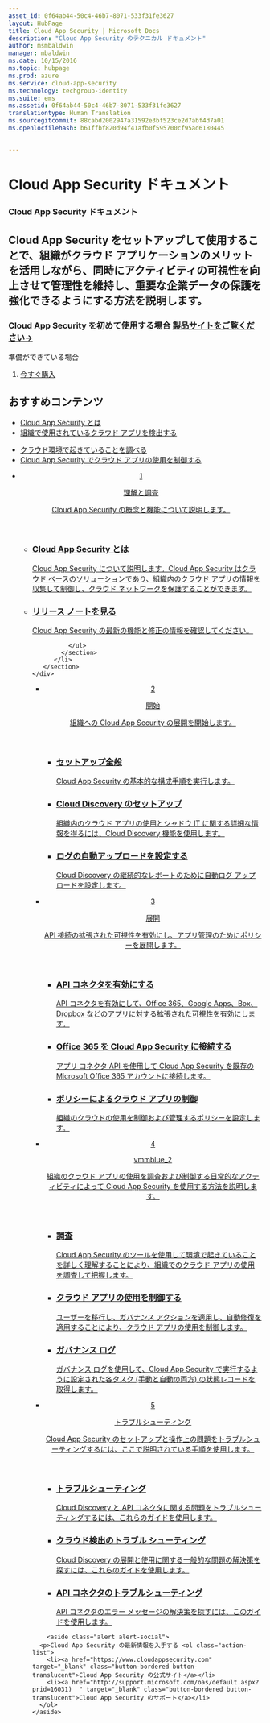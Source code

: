 ```yaml
---
asset_id: 0f64ab44-50c4-46b7-8071-533f31fe3627
layout: HubPage
title: Cloud App Security | Microsoft Docs
description: "Cloud App Security のテクニカル ドキュメント"
author: msmbaldwin
manager: mbaldwin
ms.date: 10/15/2016
ms.topic: hubpage
ms.prod: azure
ms.service: cloud-app-security
ms.technology: techgroup-identity
ms.suite: ems
ms.assetid: 0f64ab44-50c4-46b7-8071-533f31fe3627
translationtype: Human Translation
ms.sourcegitcommit: 88cabd2002947a31592e3bf523ce2d7abf4d7a01
ms.openlocfilehash: b61ffbf820d94f41afb0f595700cf95ad6180445


---
```


# <a name="cloud-app-security-documentation"></a>Cloud App Security ドキュメント
<article id="main">
    <section id="hero-content">
      <h1>Cloud App Security ドキュメント</h1>
      <h2>Cloud App Security をセットアップして使用することで、組織がクラウド アプリケーションのメリットを活用しながら、同時にアクティビティの可視性を向上させて管理性を維持し、重要な企業データの保護を強化できるようにする方法を説明します。 </h2>
      <h3>Cloud App Security を初めて使用する場合 <a href="https://www.microsoft.com/en-us/cloud-platform/cloud-app-security" target="_blank">製品サイトをご覧ください&rarr;</a></h3>
    </section>
    <aside class="alert section-border">
        <p>準備ができている場合</p>
        <ol class="action-list">
            <li><a href="https://aka.ms/buycas" target="_blank" class="button-bordered button-translucent">今すぐ購入</a></li>
        </ol>
    </aside>
    <section id="featured" class="container">
      <h2 class="section-heading"><span class="icon icon-warning"></span> おすすめコンテンツ</h2>
      <div class="features row">
        <ul class="column column-half">
          <li><a href="./what-is-cloud-app-security.md">Cloud App Security とは</a></li>
          <li><a href="./set-up-cloud-discovery.md">組織で使用されているクラウド アプリを検出する</a></li>
        </ul>
        <ul class="column column-half">
          <li><a href="./investigate.md">クラウド環境で起きていることを調べる</a></li>
          <li><a href="./control.md">Cloud App Security でクラウド アプリの使用を制御する</a></li>
        </ul>
      </div>
    </section>
    <div id="journeys">
      <section class="container">
        <ul class="journeys-list">
          <li class="journey-step">
            <header class="journey-step-header row">
              <a href="./what-is-cloud-app-security.md">
                <div class="title column-third">
                  <span class="step-number">1</span>
                  <p>理解と調査</p>
                </div>
                <p class="description column-two-thirds">Cloud App Security の概念と機能について説明します。</p>
              </a>
            </header>
            <section class="journey-step-elements content">
              <ul class="row">
                <li class="column-third">
                  <a href="./what-is-cloud-app-security.md">
                    <h3>Cloud App Security とは</h3>
                    <p>Cloud App Security について説明します。Cloud App Security はクラウド ベースのソリューションであり、組織内のクラウド アプリの情報を収集して制御し、クラウド ネットワークを保護することができます。</p>
                  </a>
                </li>
                <li class="column-third">
                  <a href="./release-notes.md">
                    <h3>リリース ノートを見る</h3>
                    <p>Cloud App Security の最新の機能と修正の情報を確認してください。</p>
                  </a>
                </li>
                
              </ul>
            </section>
          </li>
       </section>
    </div>
<div id="journeys">
      <section class="container">
        <ul class="journeys-list">
          <li class="journey-step">
            <header class="journey-step-header row">
              <a href="./getting-started-with-cloud-app-security.md">
                <div class="title column-third">
                  <span class="step-number">2</span>
                  <p>開始</p>
                </div>
                <p class="description column-two-thirds">組織への Cloud App Security の展開を開始します。</p>
              </a>
            </header>
            <section class="journey-step-elements content">
              <ul class="row">
                <li class="column-third">
                  <a href="./getting-started-with-cloud-app-security.md">
                    <h3>セットアップ全般</h3>
                    <p>Cloud App Security の基本的な構成手順を実行します。</p>
                  </a>
                </li>
                <li class="column-third">
                  <a href="./set-up-cloud-discovery.md">
                    <h3>Cloud Discovery のセットアップ</h3>
                    <p>組織内のクラウド アプリの使用とシャドウ IT に関する詳細な情報を得るには、Cloud Discovery 機能を使用します。</p>
                  </a>
                </li>
                <li class="column-third">
                  <a href="./configure-automatic-log-upload-for-continuous-reports.md">
                    <h3>ログの自動アップロードを設定する</h3>
                    <p>Cloud Discovery の継続的なレポートのために自動ログ アップロードを設定します。</p>
                  </a>
                </li>
              </ul>
            </section>
          </li>
       </section>
    </div>
<div id="journeys">
      <section class="container">
        <ul class="journeys-list">
          <li class="journey-step">
            <header class="journey-step-header row">
              <a href="./deploy.md">
                <div class="title column-third">
                  <span class="step-number">3</span>
                  <p>展開</p>
                </div>
                <p class="description column-two-thirds">API 接続の拡張された可視性を有効にし、アプリ管理のためにポリシーを展開します。</p>
              </a>
            </header>
            <section class="journey-step-elements content">
              <ul class="row">
                <li class="column-third">
                  <a href="./enable-instant-visibility-protection-and-governance-actions-for-your-apps.md">
                    <h3>API コネクタを有効にする</h3>
                    <p>API コネクタを有効にして、Office 365、Google Apps、Box、Dropbox などのアプリに対する拡張された可視性を有効にします。</p>
                  </a>
                </li>
                <li class="column-third">
                  <a href="./connect-office-365-to-microsoft-cloud-app-security.md">
                    <h3>Office 365 を Cloud App Security に接続する</h3>
                    <p>アプリ コネクタ API を使用して Cloud App Security を既存の Microsoft Office 365 アカウントに接続します。</p>
                  </a>
                </li>
                <li class="column-third">
                  <a href="./control-cloud-apps-with-policies.md">
                    <h3>ポリシーによるクラウド アプリの制御</h3>
                    <p>組織のクラウドの使用を制御および管理するポリシーを設定します。</p>
                  </a>
                </li>
              </ul>
            </section>
          </li>
       </section>
    </div>
  <div id="journeys">
      <section class="container">
        <ul class="journeys-list">
          <li class="journey-step">
            <header class="journey-step-header row">
              <a href="./daily-activities-to-protect-your-cloud-environment.md">
                <div class="title column-third">
                  <span class="step-number">4</span>
                  <p>vmmblue_2</p>
                </div>
                <p class="description column-two-thirds">組織のクラウド アプリの使用を調査および制御する日常的なアクティビティによって Cloud App Security を使用する方法を説明します。</p>
              </a>
            </header>
            <section class="journey-step-elements content">
              <ul class="row">
                <li class="column-third">
                  <a href="./investigate.md">
                    <h3>調査</h3>
                    <p>Cloud App Security のツールを使用して環境で起きていることを詳しく理解することにより、組織でのクラウド アプリの使用を調査して把握します。</p>
                  </a>
                </li>
                <li class="column-third">
                  <a href="./control.md">
                    <h3>クラウド アプリの使用を制御する</h3>
                    <p>ユーザーを移行し、ガバナンス アクションを適用し、自動修復を適用することにより、クラウド アプリの使用を制御します。</p>
                  </a>
                </li>
                <li class="column-third">
                  <a href="./governance-actions.md">
                    <h3>ガバナンス ログ</h3>
                    <p>ガバナンス ログを使用して、Cloud App Security で実行するように設定された各タスク (手動と自動の両方) の状態レコードを取得します。</p>
                  </a>
                </li>
              </ul>
            </section>
          </li>
       </section>
    </div>
      <div id="journeys">
      <section class="container">
        <ul class="journeys-list">
          <li class="journey-step">
            <header class="journey-step-header row">
              <a href="./troubleshooting.md">
                <div class="title column-third">
                  <span class="step-number">5</span>
                  <p>トラブルシューティング</p>
                </div>
                <p class="description column-two-thirds">Cloud App Security のセットアップと操作上の問題をトラブルシューティングするには、ここで説明されている手順を使用します。</p>
              </a>
            </header>
            <section class="journey-step-elements content">
              <ul class="row">
                <li class="column-third">
                  <a href="./troubleshooting.md">
                    <h3>トラブルシューティング</h3>
                    <p>Cloud Discovery と API コネクタに関する問題をトラブルシューティングするには、これらのガイドを使用します。</p>
                  </a>
                </li>
                <li class="column-third">
                  <a href="./troubleshooting-cloud-discovery.md">
                    <h3>クラウド検出のトラブル シューティング</h3>
                    <p>Cloud Discovery の展開と使用に関する一般的な問題の解決策を探すには、これらのガイドを使用します。</p>
                  </a>
                </li>
                <li class="column-third">
                  <a href="./troubleshooting-api-connectors-using-error-messages.md">
                    <h3>API コネクタのトラブルシューティング</h3>
                    <p>API コネクタのエラー メッセージの解決策を探すには、このガイドを使用します。</p>
                  </a>
                </li>
              </ul>
            </section>
          </li>
       </section>
    </div>  

        <aside class="alert alert-social">
      <p>Cloud App Security の最新情報を入手する <ol class="action-list">
        <li><a href="https://www.cloudappsecurity.com" target="_blank" class="button-bordered button-translucent">Cloud App Security の公式サイト</a></li>
        <li><a href="http://support.microsoft.com/oas/default.aspx?prid=16031)  " target="_blank" class="button-bordered button-translucent">Cloud App Security のサポート</a></li>
      </ol>
    </aside>
</article>



<!--HONumber=Oct16_HO4-->


